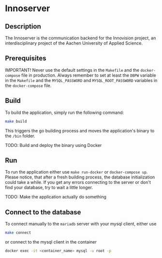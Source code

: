 # Innoserver

## Description
The Innoserver is the communication backend for the Innovision project,
an interdisciplinary project of the Aachen University of Applied Science.

## Prerequisites
IMPORTANT!
Never use the default settings in the `Makefile` and the `docker-compose` file
in production. Always remember to set at least the `DBPW` variable in the
`Makefile` and the `MYSQL_PASSWORD` and `MYSQL_ROOT_PASSWORD` variables in the
`docker-compose` file.

## Build
To build the application, simply run the following command:
```sh
make build
```
This triggers the go building process and moves the application's binary
to the `/bin` folder.

TODO: Build and deploy the binary using Docker

## Run
To run the application either use `make run-docker` or `docker-compose up`.
Please notice, that after a fresh building process, the database initialization could take a
while. If you get any errors connecting to the server or don't find your database,
try to wait a little longer.

TODO: Make the application actually do something


## Connect to the database
To connect manually to the `mariadb` server with your mysql client, either use
```sh
make connect
```
or connect to the mysql client in the container
```sh
docker exec -it <container_name> mysql -u root -p
```
